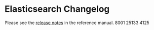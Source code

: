 # Elasticsearch Changelog

Please see the [release notes](https://www.elastic.co/guide/en/elasticsearch/reference/current/es-release-notes.html) in the reference manual.
8001
25133
4125

